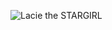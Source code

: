 ![Lacie the STARGIRL](https://github.com/user-attachments/assets/74686990-5289-4ab8-b282-5af3a1d9780c)
